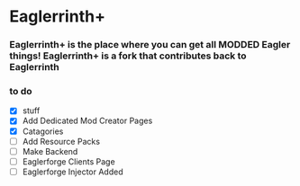 # Eaglerrinth+
### Eaglerrinth+ is the place where you can get all MODDED Eagler things! Eaglerrinth+ is a fork that contributes back to Eaglerrinth
### to do
- [x] stuff
- [x]  Add Dedicated Mod Creator Pages
- [x]  Catagories
- [ ] Add Resource Packs
- [ ] Make Backend
- [ ] Eaglerforge Clients Page
- [ ] Eaglerforge Injector Added
